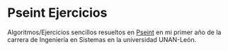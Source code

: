 # Pseint Ejercicios
Algoritmos/Ejercicios sencillos resueltos en [Pseint](https://pseint.sourceforge.net/) en mi primer año de la carrera de Ingeniería en Sistemas en la universidad UNAN-León.

